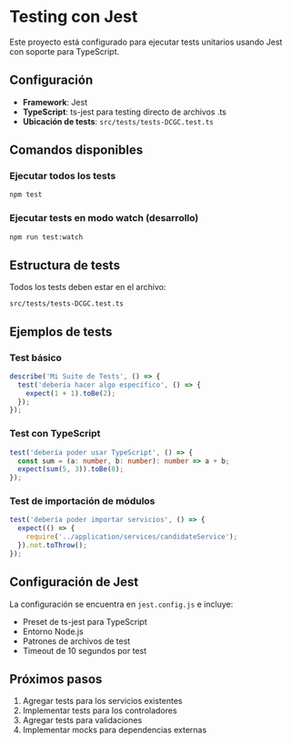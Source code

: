 # Testing con Jest

Este proyecto está configurado para ejecutar tests unitarios usando Jest con soporte para TypeScript.

## Configuración

- **Framework**: Jest
- **TypeScript**: ts-jest para testing directo de archivos .ts
- **Ubicación de tests**: `src/tests/tests-DCGC.test.ts`

## Comandos disponibles

### Ejecutar todos los tests
```bash
npm test
```

### Ejecutar tests en modo watch (desarrollo)
```bash
npm run test:watch
```

## Estructura de tests

Todos los tests deben estar en el archivo:
```
src/tests/tests-DCGC.test.ts
```

## Ejemplos de tests

### Test básico
```typescript
describe('Mi Suite de Tests', () => {
  test('debería hacer algo específico', () => {
    expect(1 + 1).toBe(2);
  });
});
```

### Test con TypeScript
```typescript
test('debería poder usar TypeScript', () => {
  const sum = (a: number, b: number): number => a + b;
  expect(sum(5, 3)).toBe(8);
});
```

### Test de importación de módulos
```typescript
test('debería poder importar servicios', () => {
  expect(() => {
    require('../application/services/candidateService');
  }).not.toThrow();
});
```

## Configuración de Jest

La configuración se encuentra en `jest.config.js` e incluye:
- Preset de ts-jest para TypeScript
- Entorno Node.js
- Patrones de archivos de test
- Timeout de 10 segundos por test

## Próximos pasos

1. Agregar tests para los servicios existentes
2. Implementar tests para los controladores
3. Agregar tests para validaciones
4. Implementar mocks para dependencias externas 